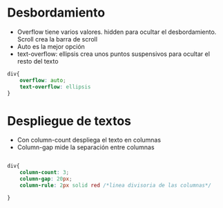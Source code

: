 # Desbordamiento

- Overflow tiene varios valores. hidden para ocultar el desbordamiento. Scroll crea la barra de scroll
- Auto es la mejor opción
- text-overflow: ellipsis crea unos puntos suspensivos para ocultar el resto del texto 
~~~css
div{
    overflow: auto;
    text-overflow: ellipsis   
}
~~~
# Despliegue de textos
- Con column-count despliega el texto en columnas
- Column-gap mide la separación entre columnas
~~~css

div{
    column-count: 3;
    column-gap: 20px;
    column-rule: 2px solid red /*linea divisoria de las columnas*/

}
~~~
